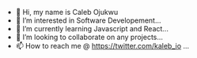 - 👋 Hi, my name is Caleb Ojukwu
- 👀 I’m interested in Software Developement...
- 🌱 I’m currently learning Javascript and React...
- 💞️ I’m looking to collaborate on any projects...
- 📫 How to reach me @ https://twitter.com/kaleb_io ...

<!---
casdy/casdy is a ✨ special ✨ repository because its `README.md` (this file) appears on your GitHub profile.
You can click the Preview link to take a look at your changes.
--->
